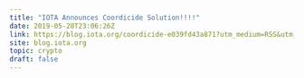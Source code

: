 ```yaml
---
title: "IOTA Announces Coordicide Solution!!!!"
date: 2019-05-28T23:06:26Z
link: https://blog.iota.org/coordicide-e039fd43a871?utm_medium=RSS&utm_source=hune
site: blog.iota.org
topic: crypto
draft: false
---
```

